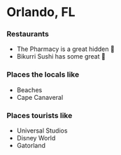 # Orlando, FL

### Restaurants
- The Pharmacy is a great hidden :gem:
- Bikurri Sushi has some great :fried_shrimp:

### Places the locals like
- Beaches
- Cape Canaveral

### Places tourists like
- Universal Studios
- Disney World
- Gatorland
